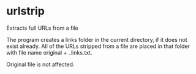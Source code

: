 # urlstrip
Extracts full URLs from a file

The program creates a links folder in the current directory, if it 
does not exist already. All of the URLs stripped from a file are 
placed in that folder with file name original + _links.txt.

Original file is not affected.
